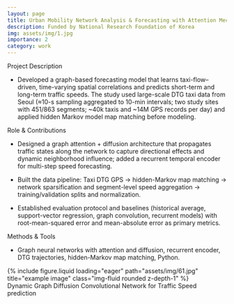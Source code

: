 ```yaml
---
layout: page
title: Urban Mobility Network Analysis & Forecasting with Attention Mechanisms and Graph Neural Networks
description: Funded by National Research Foundation of Korea 
img: assets/img/1.jpg
importance: 2
category: work
---
```


Project Description

- Developed a graph-based forecasting model that learns taxi-flow–driven, time-varying spatial correlations and predicts short-term and long-term traffic speeds. The study used large-scale DTG taxi data from Seoul (≈10-s sampling aggregated to 10-min intervals; two study sites with 451/863 segments; ~40k taxis and ~14M GPS records per day) and applied hidden Markov model map matching before modeling.
 
Role & Contributions 

- Designed a graph attention + diffusion architecture that propagates traffic states along the network to capture directional effects and dynamic neighborhood influence; added a recurrent temporal encoder for multi-step speed forecasting.

- Built the data pipeline: Taxi DTG GPS → hidden-Markov map matching → network sparsification and segment-level speed aggregation → training/validation splits and normalization. 
 
- Established evaluation protocol and baselines (historical average, support-vector regression, graph convolution, recurrent models) with root-mean-squared error and mean-absolute error as primary metrics.

Methods & Tools

- Graph neural networks with attention and diffusion, recurrent encoder, DTG trajectories, hidden-Markov map matching, Python.


<div class="row">
    <div class="col-sm mt-3 mt-md-0">
        {% include figure.liquid loading="eager" path="assets/img/61.jpg" title="example image" class="img-fluid rounded z-depth-1" %}
    </div>
</div>
<div class="caption">
    Dynamic Graph Diffusion Convolutional Network for Traffic Speed prediction 
</div>
